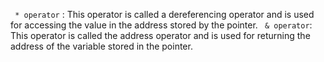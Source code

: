 ` * operator` : This operator is called a dereferencing operator and is used for accessing the value in the address stored by the pointer.
` & operator`: This operator is called the address operator and is used for returning the address of the variable stored in the pointer.
